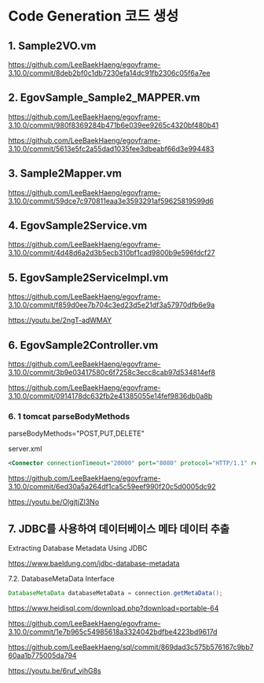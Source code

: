 # Code Generation 코드 생성

## 1. Sample2VO.vm

<https://github.com/LeeBaekHaeng/egovframe-3.10.0/commit/8deb2bf0c1db7230efa14dc91fb2306c05f6a7ee>

## 2. EgovSample_Sample2_MAPPER.vm

<https://github.com/LeeBaekHaeng/egovframe-3.10.0/commit/980f8369284b471b6e039ee9265c4320bf480b41>

<https://github.com/LeeBaekHaeng/egovframe-3.10.0/commit/5613e5fc2a55dad1035fee3dbeabf66d3e994483>

## 3. Sample2Mapper.vm

<https://github.com/LeeBaekHaeng/egovframe-3.10.0/commit/59dce7c970811eaa3e3593291af59625819599d6>

## 4. EgovSample2Service.vm

<https://github.com/LeeBaekHaeng/egovframe-3.10.0/commit/4d48d6a2d3b5ecb310bf1cad9800b9e596fdcf27>

## 5. EgovSample2ServiceImpl.vm

<https://github.com/LeeBaekHaeng/egovframe-3.10.0/commit/f859d0ee7b704c3ed23d5e21df3a57970dfb6e9a>

<https://youtu.be/2ngT-adWMAY>

## 6. EgovSample2Controller.vm

<https://github.com/LeeBaekHaeng/egovframe-3.10.0/commit/3b9e03417580c6f7258c3ecc8cab97d534814ef8>

<https://github.com/LeeBaekHaeng/egovframe-3.10.0/commit/0914178dc632fb2e41385055e14fef9836db0a8b>

### 6. 1 tomcat parseBodyMethods

parseBodyMethods="POST,PUT,DELETE"

server.xml
```xml
<Connector connectionTimeout="20000" port="8080" protocol="HTTP/1.1" redirectPort="8443" parseBodyMethods="POST,PUT,DELETE"/>
```

<https://github.com/LeeBaekHaeng/egovframe-3.10.0/commit/6ed30a5a264df1ca5c59eef990f20c5d0005dc92>

<https://youtu.be/OlgjtjZI3No>

## 7. JDBC를 사용하여 데이터베이스 메타 데이터 추출

Extracting Database Metadata Using JDBC

<https://www.baeldung.com/jdbc-database-metadata>

7.2. DatabaseMetaData Interface
```java
DatabaseMetaData databaseMetaData = connection.getMetaData();
```

<https://www.heidisql.com/download.php?download=portable-64>

<https://github.com/LeeBaekHaeng/egovframe-3.10.0/commit/1e7b965c54985618a3324042bdfbe4223bd9617d>

<https://github.com/LeeBaekHaeng/sql/commit/869dad3c575b576167c9bb760aa1b775005da794>

<https://youtu.be/6ruf_vihG8s>
